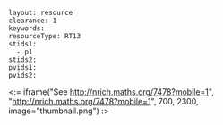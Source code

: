 ````
layout: resource
clearance: 1
keywords:
resourceType: RT13
stids1: 
  - p1
stids2:
pvids1:
pvids2:

````

<:= iframe("See http://nrich.maths.org/7478?mobile=1", "http://nrich.maths.org/7478?mobile=1", 700, 2300, image="thumbnail.png") :>

